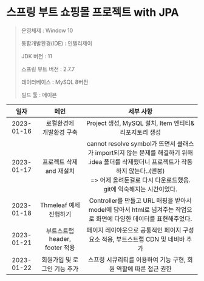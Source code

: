 # 스프링 부트 쇼핑몰 프로젝트 with JPA
> 운영체제 : Window 10 <p>
통합개발환경(IDE) : 인텔리제이 <p>
JDK 버전 : 11 <p>
스프링 부트 버전 : 2.7.7 <p>
데이터베이스 : MySQL 8버전 <p>
빌드 툴 : 메이븐



|일자|메인|                                                                   세부 사항                                                                    |
|:------:|:-----:|:------------------------------------------------------------------------------------------------------------------------------------------:|
|2023-01-16|로컬환경에 <br> 개발환경 구축|                                                  Project 생성, MySQL 설치, Item 엔티티&리포지토리 생성                                                   |
|2023-01-17|프로젝트 삭제and 재설치| cannot resolve symbol가 뜨면서 클래스가 import되지 않는 문제를 해결하기 위해 .idea 폴더를 삭제했더니 프로젝트가 작동하지 않는다..(멘붕) <br> => 어제 올려둔걸로 다시 다운로드했음. git에 익숙해지는 시간이었다. |
|2023-01-18|Thmeleaf 예제 진행하기|Controller를 만들고 URL 매핑을 받아서 model에 담아서 html로 넘겨주는 작업으로 화면에 다양한 데이터를 표현해주었다.  |
|2023-01-21|부트스트랩 header, footer 적용|페이지 레이아웃으로 공통적인 페이지 구성요소 적용, 부트스트랩 CDN 및 네비바 추가|
|2023-01-22|회원가입 및 로그인 기능 추가|스프링 시큐리티를 이용하여 기능 구현, 회원 역할에 따른 접근 권한 |
